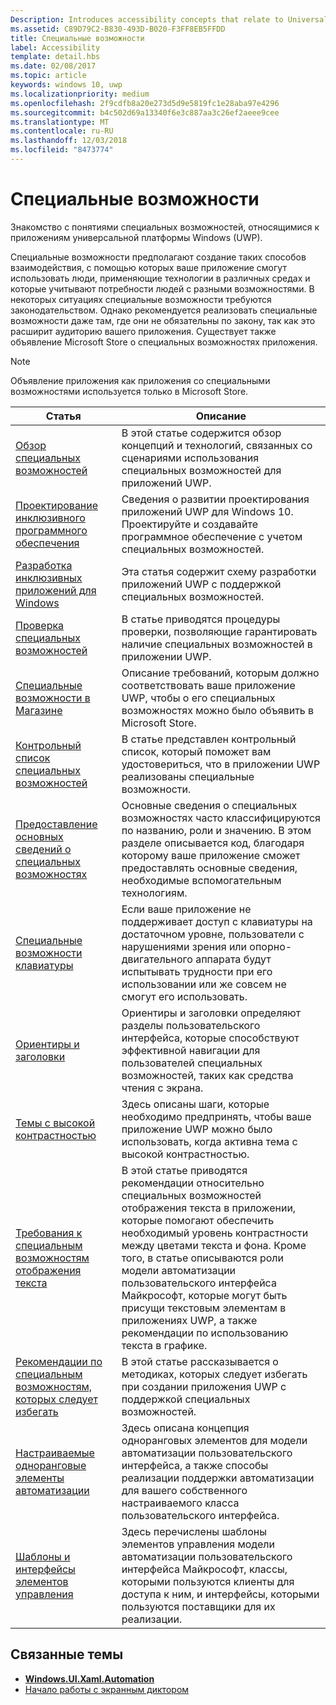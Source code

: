 ```yaml
---
Description: Introduces accessibility concepts that relate to Universal Windows Platform (UWP) apps.
ms.assetid: C89D79C2-B830-493D-B020-F3FF8EB5FFDD
title: Специальные возможности
label: Accessibility
template: detail.hbs
ms.date: 02/08/2017
ms.topic: article
keywords: windows 10, uwp
ms.localizationpriority: medium
ms.openlocfilehash: 2f9cdfb8a20e273d5d9e5819fc1e28aba97e4296
ms.sourcegitcommit: b4c502d69a13340f6e3c887aa3c26ef2aeee9cee
ms.translationtype: MT
ms.contentlocale: ru-RU
ms.lasthandoff: 12/03/2018
ms.locfileid: "8473774"
---
```

# <a name="accessibility"></a>Специальные возможности  



Знакомство с понятиями специальных возможностей, относящимися к приложениям универсальной платформы Windows (UWP).

Специальные возможности предполагают создание таких способов взаимодействия, с помощью которых ваше приложение смогут использовать люди, применяющие технологии в различных средах и которые учитывают потребности людей с разными возможностями. В некоторых ситуациях специальные возможности требуются законодательством. Однако рекомендуется реализовать специальные возможности даже там, где они не обязательны по закону, так как это расширит аудиторию вашего приложения. Существует также объявление Microsoft Store о специальных возможностях приложения.

> [!NOTE]
> Объявление приложения как приложения со специальными возможностями используется только в Microsoft Store.

| Статья | Описание |
|---------|-------------|
| [Обзор специальных возможностей](accessibility-overview.md) | В этой статье содержится обзор концепций и технологий, связанных со сценариями использования специальных возможностей для приложений UWP. |
| [Проектирование инклюзивного программного обеспечения](designing-inclusive-software.md) | Сведения о развитии проектирования приложений UWP для Windows 10.  Проектируйте и создавайте программное обеспечение с учетом специальных возможностей. |
| [Разработка инклюзивных приложений для Windows](developing-inclusive-windows-apps.md) | Эта статья содержит схему разработки приложений UWP с поддержкой специальных возможностей. |
| [Проверка специальных возможностей](accessibility-testing.md) | В статье приводятся процедуры проверки, позволяющие гарантировать наличие специальных возможностей в приложении UWP. |
| [Специальные возможности в Магазине](accessibility-in-the-store.md) | Описание требований, которым должно соответствовать ваше приложение UWP, чтобы о его специальных возможностях можно было объявить в Microsoft Store. |
| [Контрольный список специальных возможностей](accessibility-checklist.md) | В статье представлен контрольный список, который поможет вам удостовериться, что в приложении UWP реализованы специальные возможности. |
| [Предоставление основных сведений о специальных возможностях](basic-accessibility-information.md) | Основные сведения о специальных возможностях часто классифицируются по названию, роли и значению. В этом разделе описывается код, благодаря которому ваше приложение сможет предоставлять основные сведения, необходимые вспомогательным технологиям. |
| [Специальные возможности клавиатуры](keyboard-accessibility.md) | Если ваше приложение не поддерживает доступ с клавиатуры на достаточном уровне, пользователи с нарушениями зрения или опорно-двигательного аппарата будут испытывать трудности при его использовании или же совсем не смогут его использовать. |
| [Ориентиры и заголовки](landmarks-and-headings.md) | Ориентиры и заголовки определяют разделы пользовательского интерфейса, которые способствуют эффективной навигации для пользователей специальных возможностей, таких как средства чтения с экрана. |
| [Темы с высокой контрастностью](high-contrast-themes.md) | Здесь описаны шаги, которые необходимо предпринять, чтобы ваше приложение UWP можно было использовать, когда активна тема с высокой контрастностью. |
| [Требования к специальным возможностям отображения текста](accessible-text-requirements.md) | В этой статье приводятся рекомендации относительно специальных возможностей отображения текста в приложении, которые помогают обеспечить необходимый уровень контрастности между цветами текста и фона. Кроме того, в статье описываются роли модели автоматизации пользовательского интерфейса Майкрософт, которые могут быть присущи текстовым элементам в приложениях UWP, а также рекомендации по использованию текста в графике. |
| [Рекомендации по специальным возможностям, которых следует избегать](practices-to-avoid.md) | В этой статье рассказывается о методиках, которых следует избегать при создании приложения UWP с поддержкой специальных возможностей. |
| [Настраиваемые одноранговые элементы автоматизации](custom-automation-peers.md) | Здесь описана концепция одноранговых элементов для модели автоматизации пользовательского интерфейса, а также способы реализации поддержки автоматизации для вашего собственного настраиваемого класса пользовательского интерфейса. |
| [Шаблоны и интерфейсы элементов управления](control-patterns-and-interfaces.md) | Здесь перечислены шаблоны элементов управления модели автоматизации пользовательского интерфейса Майкрософт, классы, которыми пользуются клиенты для доступа к ним, и интерфейсы, которыми пользуются поставщики для их реализации. |

## <a name="related-topics"></a>Связанные темы  
* [**Windows.UI.Xaml.Automation**](https://msdn.microsoft.com/library/windows/apps/BR209179) 
* [Начало работы с экранным диктором](https://support.microsoft.com/en-us/help/22798/windows-10-narrator-get-started)